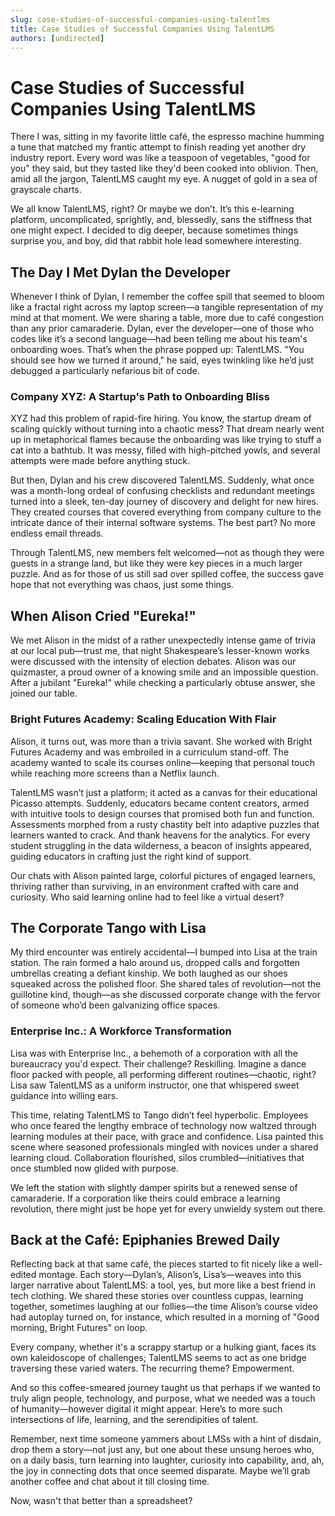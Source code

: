 ```yaml
---
slug: case-studies-of-successful-companies-using-talentlms
title: Case Studies of Successful Companies Using TalentLMS
authors: [undirected]
---
```



# Case Studies of Successful Companies Using TalentLMS

There I was, sitting in my favorite little café, the espresso machine humming a tune that matched my frantic attempt to finish reading yet another dry industry report. Every word was like a teaspoon of vegetables, "good for you" they said, but they tasted like they'd been cooked into oblivion. Then, amid all the jargon, TalentLMS caught my eye. A nugget of gold in a sea of grayscale charts. 

We all know TalentLMS, right? Or maybe we don’t. It’s this e-learning platform, uncomplicated, sprightly, and, blessedly, sans the stiffness that one might expect. I decided to dig deeper, because sometimes things surprise you, and boy, did that rabbit hole lead somewhere interesting.

## The Day I Met Dylan the Developer

Whenever I think of Dylan, I remember the coffee spill that seemed to bloom like a fractal right across my laptop screen—a tangible representation of my mind at that moment. We were sharing a table, more due to café congestion than any prior camaraderie. Dylan, ever the developer—one of those who codes like it’s a second language—had been telling me about his team's onboarding woes. That’s when the phrase popped up: TalentLMS. "You should see how we turned it around," he said, eyes twinkling like he’d just debugged a particularly nefarious bit of code. 

### Company XYZ: A Startup's Path to Onboarding Bliss

XYZ had this problem of rapid-fire hiring. You know, the startup dream of scaling quickly without turning into a chaotic mess? That dream nearly went up in metaphorical flames because the onboarding was like trying to stuff a cat into a bathtub. It was messy, filled with high-pitched yowls, and several attempts were made before anything stuck.

But then, Dylan and his crew discovered TalentLMS. Suddenly, what once was a month-long ordeal of confusing checklists and redundant meetings turned into a sleek, ten-day journey of discovery and delight for new hires. They created courses that covered everything from company culture to the intricate dance of their internal software systems. The best part? No more endless email threads. 

Through TalentLMS, new members felt welcomed—not as though they were guests in a strange land, but like they were key pieces in a much larger puzzle. And as for those of us still sad over spilled coffee, the success gave hope that not everything was chaos, just some things.

## When Alison Cried "Eureka!"

We met Alison in the midst of a rather unexpectedly intense game of trivia at our local pub—trust me, that night Shakespeare’s lesser-known works were discussed with the intensity of election debates. Alison was our quizmaster, a proud owner of a knowing smile and an impossible question. After a jubilant "Eureka!" while checking a particularly obtuse answer, she joined our table.

### Bright Futures Academy: Scaling Education With Flair

Alison, it turns out, was more than a trivia savant. She worked with Bright Futures Academy and was embroiled in a curriculum stand-off. The academy wanted to scale its courses online—keeping that personal touch while reaching more screens than a Netflix launch. 

TalentLMS wasn’t just a platform; it acted as a canvas for their educational Picasso attempts. Suddenly, educators became content creators, armed with intuitive tools to design courses that promised both fun and function. Assessments morphed from a rusty chastity belt into adaptive puzzles that learners wanted to crack. And thank heavens for the analytics. For every student struggling in the data wilderness, a beacon of insights appeared, guiding educators in crafting just the right kind of support.

Our chats with Alison painted large, colorful pictures of engaged learners, thriving rather than surviving, in an environment crafted with care and curiosity. Who said learning online had to feel like a virtual desert?

## The Corporate Tango with Lisa

My third encounter was entirely accidental—I bumped into Lisa at the train station. The rain formed a halo around us, dropped calls and forgotten umbrellas creating a defiant kinship. We both laughed as our shoes squeaked across the polished floor. She shared tales of revolution—not the guillotine kind, though—as she discussed corporate change with the fervor of someone who’d been galvanizing office spaces.

### Enterprise Inc.: A Workforce Transformation

Lisa was with Enterprise Inc., a behemoth of a corporation with all the bureaucracy you'd expect. Their challenge? Reskilling. Imagine a dance floor packed with people, all performing different routines—chaotic, right? Lisa saw TalentLMS as a uniform instructor, one that whispered sweet guidance into willing ears.

This time, relating TalentLMS to Tango didn’t feel hyperbolic. Employees who once feared the lengthy embrace of technology now waltzed through learning modules at their pace, with grace and confidence. Lisa painted this scene where seasoned professionals mingled with novices under a shared learning cloud. Collaboration flourished, silos crumbled—initiatives that once stumbled now glided with purpose.

We left the station with slightly damper spirits but a renewed sense of camaraderie. If a corporation like theirs could embrace a learning revolution, there might just be hope yet for every unwieldy system out there. 

## Back at the Café: Epiphanies Brewed Daily

Reflecting back at that same café, the pieces started to fit nicely like a well-edited montage. Each story—Dylan’s, Alison’s, Lisa’s—weaves into this larger narrative about TalentLMS: a tool, yes, but more like a best friend in tech clothing. We shared these stories over countless cuppas, learning together, sometimes laughing at our follies—the time Alison’s course video had autoplay turned on, for instance, which resulted in a morning of "Good morning, Bright Futures" on loop.

Every company, whether it's a scrappy startup or a hulking giant, faces its own kaleidoscope of challenges; TalentLMS seems to act as one bridge traversing these varied waters. The recurring theme? Empowerment.

And so this coffee-smeared journey taught us that perhaps if we wanted to truly align people, technology, and purpose, what we needed was a touch of humanity—however digital it might appear. Here’s to more such intersections of life, learning, and the serendipities of talent.

Remember, next time someone yammers about LMSs with a hint of disdain, drop them a story—not just any, but one about these unsung heroes who, on a daily basis, turn learning into laughter, curiosity into capability, and, ah, the joy in connecting dots that once seemed disparate. Maybe we’ll grab another coffee and chat about it till closing time.

Now, wasn't that better than a spreadsheet?